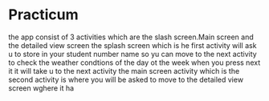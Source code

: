 # Practicum
the app consist of 3 activities which are the slash screen.Main screen  and the detailed view screen
the splash screen which is he first activity will ask u to store in your student number name so yu can move to the next activity to check the weather condtions of the day ot the week
when you press next it it will take u to the next activity
the main screen activity which is the second activity is where you will be asked to move to the detailed view screen wghere it ha
